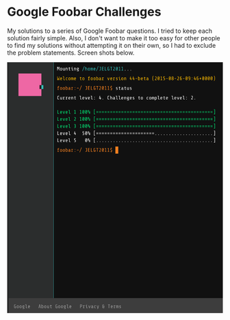 
# Google Foobar Challenges

My solutions to a series of Google Foobar questions.  I tried to keep each solution fairly simple.  Also, I don't want to make it too easy for other people to find my solutions without attempting it on their own, so I had to exclude the problem statements.  Screen shots below.

![Screen Shot](https://github.com/JELGT2011/google-foobar/blob/master/img/ScreenShot.png)
